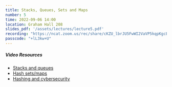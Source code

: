 ```yaml
---
title: Stacks, Queues, Sets and Maps
number: 5
time: 2022-09-06 14:00
location: Graham Hall 208
slides_pdf: '/assets/lectures/lecture5.pdf'
recording: "https://ncat.zoom.us/rec/share/cKZU_lbrJU5FwWI2VaVP5kqpKgcEa80tx8BldKsUxfMIeP-4nEEWe_W8yVXCvca2.y9zQowKnjsKjL6wr"
passcode: "+lL3kw+U"
---
```


##### Video Resources

- [Stacks and queues](https://www.youtube.com/watch?v=wjI1WNcIntg)
- [Hash sets/maps](https://www.youtube.com/watch?v=shs0KM3wKv8)
- [Hashing and cybersecurity](https://www.youtube.com/watch?v=b4b8ktEV4Bg&t=318s)

